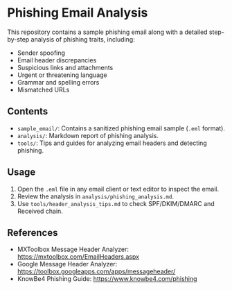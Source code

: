 # Phishing Email Analysis

This repository contains a sample phishing email along with a detailed step-by-step analysis of phishing traits, including:

- Sender spoofing
- Email header discrepancies
- Suspicious links and attachments
- Urgent or threatening language
- Grammar and spelling errors
- Mismatched URLs

## Contents

- `sample_email/`: Contains a sanitized phishing email sample (`.eml` format).
- `analysis/`: Markdown report of phishing analysis.
- `tools/`: Tips and guides for analyzing email headers and detecting phishing.

## Usage

1. Open the `.eml` file in any email client or text editor to inspect the email.
2. Review the analysis in `analysis/phishing_analysis.md`.
3. Use `tools/header_analysis_tips.md` to check SPF/DKIM/DMARC and Received chain.

## References

- MXToolbox Message Header Analyzer: https://mxtoolbox.com/EmailHeaders.aspx
- Google Message Header Analyzer: https://toolbox.googleapps.com/apps/messageheader/
- KnowBe4 Phishing Guide: https://www.knowbe4.com/phishing
